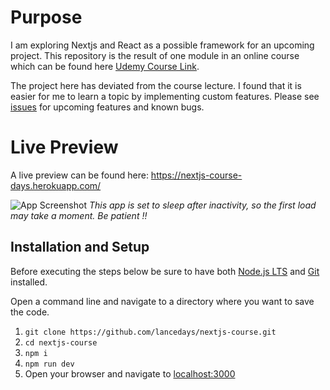
# Purpose
I am exploring Nextjs and React as a possible framework for an upcoming project. This repository is the result of one module in an online course which can be found here [Udemy Course Link](https://www.udemy.com/course/nextjs-react-the-complete-guide/).

The project here has deviated from the course lecture. I found that it is easier for me to learn a topic by implementing custom features. Please see [issues](https://github.com/lancedays/nextjs-course/issues) for upcoming features and known bugs.

# Live Preview
A live preview can be found here:
 https://nextjs-course-days.herokuapp.com/

![App Screenshot](https://i.ibb.co/dMtmB5X/next-events-screenshot.png)
*This app is set to sleep after inactivity, so the first load may take a moment. Be patient !!*  

## Installation and Setup
Before executing the steps below be sure to have both [Node.js LTS](https://nodejs.org/dist/v16.16.0/node-v16.16.0-x64.msi) and [Git](https://git-scm.com/download/win) installed.
 
Open a command line and navigate to a directory where you want to save the code.
 1. `git clone https://github.com/lancedays/nextjs-course.git`
 2. `cd nextjs-course`
 3. `npm i`
 4. `npm run dev`
 5. Open your browser and navigate to [localhost:3000](localhost:3000)
